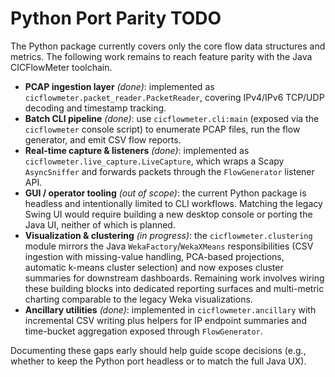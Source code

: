 # Python Port Parity TODO

The Python package currently covers only the core flow data structures and metrics. The following work remains to reach feature parity with the Java CICFlowMeter toolchain.

- **PCAP ingestion layer** *(done)*: implemented as `cicflowmeter.packet_reader.PacketReader`, covering IPv4/IPv6 TCP/UDP decoding and timestamp tracking.
- **Batch CLI pipeline** *(done)*: use `cicflowmeter.cli:main` (exposed via the `cicflowmeter` console script) to enumerate PCAP files, run the flow generator, and emit CSV flow reports.
- **Real-time capture & listeners** *(done)*: implemented as `cicflowmeter.live_capture.LiveCapture`, which wraps a Scapy `AsyncSniffer` and forwards packets through the `FlowGenerator` listener API.
- **GUI / operator tooling** *(out of scope)*: the current Python package is headless and intentionally limited to CLI workflows. Matching the legacy Swing UI would require building a new desktop console or porting the Java UI, neither of which is planned.
- **Visualization & clustering** *(in progress)*: the `cicflowmeter.clustering` module mirrors the Java `WekaFactory`/`WekaXMeans` responsibilities (CSV ingestion with missing-value handling, PCA-based projections, automatic k-means cluster selection) and now exposes cluster summaries for downstream dashboards. Remaining work involves wiring these building blocks into dedicated reporting surfaces and multi-metric charting comparable to the legacy Weka visualizations.
- **Ancillary utilities** *(done)*: implemented in `cicflowmeter.ancillary` with incremental CSV writing plus helpers for IP endpoint summaries and time-bucket aggregation exposed through `FlowGenerator`.

Documenting these gaps early should help guide scope decisions (e.g., whether to keep the Python port headless or to match the full Java UX).
